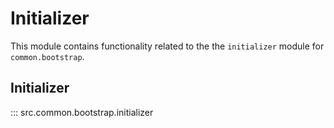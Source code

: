 # Initializer

This module contains functionality related to the the `initializer` module for `common.bootstrap`.

## Initializer

::: src.common.bootstrap.initializer

